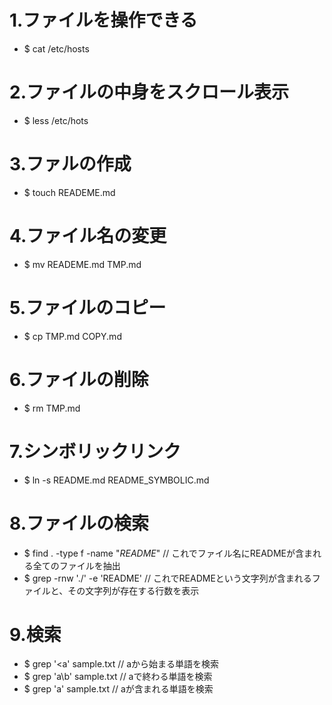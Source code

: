 # 1.ファイルを操作できる
- $ cat /etc/hosts
# 2.ファイルの中身をスクロール表示
- $ less /etc/hots
# 3.ファルの作成
- $ touch READEME.md
# 4.ファイル名の変更
- $ mv READEME.md TMP.md
# 5.ファイルのコピー
- $ cp TMP.md COPY.md
# 6.ファイルの削除
- $ rm TMP.md
# 7.シンボリックリンク
- $ ln -s README.md README_SYMBOLIC.md
# 8.ファイルの検索
- $ find . -type f -name "*README*"  // これでファイル名にREADMEが含まれる全てのファイルを抽出
- $ grep -rnw './' -e 'README'  // これでREADMEという文字列が含まれるファイルと、その文字列が存在する行数を表示
# 9.検索
- $ grep '\<a' sample.txt  // aから始まる単語を検索
- $ grep 'a\b' sample.txt  // aで終わる単語を検索
- $ grep 'a' sample.txt  // aが含まれる単語を検索
